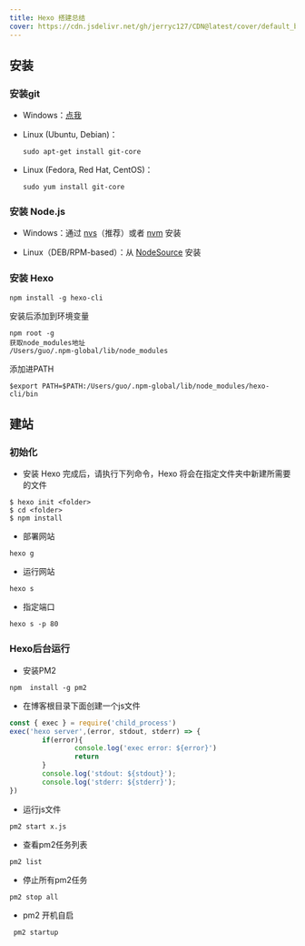 ```yaml
---
title: Hexo 搭建总结
cover: https://cdn.jsdelivr.net/gh/jerryc127/CDN@latest/cover/default_bg.png
---
```


## 安装

### 安装git

- Windows：[点我](https://git-scm.com/download/win)

- Linux (Ubuntu, Debian)：

  ```shell
  sudo apt-get install git-core
  ```

- Linux (Fedora, Red Hat, CentOS)：

  ```shell
  sudo yum install git-core
  ```

### 安装 Node.js

- Windows：通过 [nvs](https://github.com/jasongin/nvs/)（推荐）或者 [nvm](https://github.com/nvm-sh/nvm) 安装

- Linux（DEB/RPM-based）：从 [NodeSource](https://github.com/nodesource/distributions) 安装

### 安装 Hexo

```shell
npm install -g hexo-cli
```

安装后添加到环境变量

```
npm root -g 
获取node_modules地址
/Users/guo/.npm-global/lib/node_modules
```

添加进PATH

```
$export PATH=$PATH:/Users/guo/.npm-global/lib/node_modules/hexo-cli/bin
```

## 建站

### 初始化

- 安装 Hexo 完成后，请执行下列命令，Hexo 将会在指定文件夹中新建所需要的文件

```shell
$ hexo init <folder>
$ cd <folder>
$ npm install
```

- 部署网站

```
hexo g
```

- 运行网站

```
hexo s
```

- 指定端口

```
hexo s -p 80
```

### Hexo后台运行

- 安装PM2

```
npm  install -g pm2
```

- 在博客根目录下面创建一个js文件

```js
const { exec } = require('child_process')
exec('hexo server',(error, stdout, stderr) => {
        if(error){
                console.log('exec error: ${error}')
                return
        }
        console.log('stdout: ${stdout}');
        console.log('stderr: ${stderr}');
})
```

- 运行js文件

```shell
pm2 start x.js
```

- 查看pm2任务列表

```shell
pm2 list
```

- 停止所有pm2任务

```shell
pm2 stop all
```

- pm2 开机自启

```shell
 pm2 startup
```
